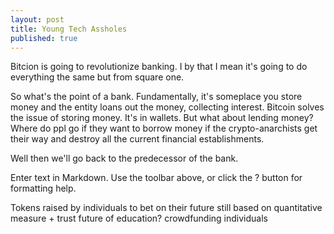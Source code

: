 ```yaml
---
layout: post
title: Young Tech Assholes
published: true
---
```


Bitcion is going to revolutionize banking. I by that I mean it's going to do everything the same but from square one.

So what's the point of a bank. Fundamentally, it's someplace you store money and the entity loans out the money, collecting interest. Bitcoin solves the issue of storing money. It's in wallets. But what about lending money? Where do ppl go if they want to borrow money if the crypto-anarchists get their way and destroy all the current financial establishments.

Well then we'll go back to the predecessor of the bank.

Enter text in Markdown. Use the toolbar above, or click the ? button for formatting help.

Tokens raised by individuals to bet on their future still based on quantitative measure + trust future of education? crowdfunding individuals
